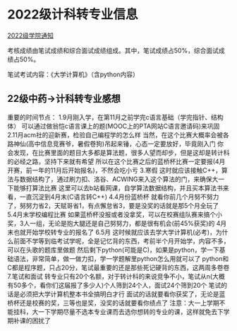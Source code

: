# 2022级计科转专业信息
[2022级学院通知](https://bdi.sztu.edu.cn/info/1221/5709.htm)

考核成绩由笔试成绩和综合面试成绩组成。其中，笔试成绩占50%，综合面试成绩占50%。

笔试考试内容：《大学计算机》（含python内容）

## 22级中药->计科转专业感想
重要的时间节点：
  1.9月刚入学，在第11月之前学完c语言基础（学完指针、结构体）
    可以通过做翁恺c语言课上的题(MOOC上的PTA网站C语言邀请码)来巩固
  2.11月acm社的迎新赛，检验自己编程学的怎么样
    当然，在这个比赛大概率会被各路神仙(高中信息竞赛爷，暑假卷狗)吊起来锤，心态一定要放好，毕竟刚入门
    你会发现，在比赛里面的题目大多都是算法题，很多人望而却步，但是这却是转计科的必经之路，坚持下来就有希望
    所以在这个比赛之后的蓝桥杯比赛一定要报(4月开赛，前一年的11月后开始报名)，不然会吃小亏
  3.寒假
    这时就应该接触C++，算法与数据结构了，通过刷力扣、洛谷、ACWING来入这个算法的门，来确保大一下能够打算法比赛
    这里可以去b站看网课，自学算法数据结构，并且买本算法书来看，一直沉淀到4月末(C语言转C++)
  4.4月份蓝桥杯
    就看你前几个月努不努力了，努努力省2，天赋哥省1，有点懈怠省3，要是没奖的话就是那5个月全玩了
  5.4月末学校编程比赛
    如果蓝桥杯没报或者没拿奖，可以在校赛组队赛来搞个小奖，3人一组，无论是抱大腿还是自己努努力，都是很有机会(前45%获奖)的
    4月末也就开始学校转专业的报名了
  6.5月
    这时候就应该去学大学计算机(必考)，为什么前面不学等到临考试学呢，全是记忆背的东西，考前半个月开始学，内容不多，可以在头歌的题库里做题
    然后剩下python(可能是C)，如果是python，学一下基础语法，非常简单，做一做力扣，学一学题解里python怎么用就可以了
    python和C都是程序题，只占20分，笔试最重要的还是那些死记硬背的东西，这两周多卷卷
  7.笔试和面试
    转专业只有20个名额，对于转计科的来说竞争不小，笔试从n(大概有50多个，看你们这届报了多少人)个人筛到24个人，面试24个筛到20个
    笔试的话是必须把大学计算机整本书全搞明白才行
    面试的话就要看你获奖了，无论是蓝桥杯还是校赛的奖，三等也是奖，没奖的话就要看你绩点了
注意：大一上学期不能挂科，大一下学期尽量不选本专业课而去选你想转的专业的课，这样就免去下学期补课的困扰了
